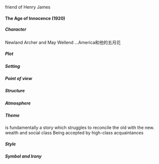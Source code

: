 friend of Henry James 




#### The Age of Innocence (1920)
##### Character
Newland Archer and May Wellend
...America和他的五月花

##### Plot


##### Setting


##### Point of view


##### Structure


##### Atmosphere


##### Theme
is fundamentally a story which struggles to reconcile the old with the new.
wealth and social class
Being accepted by high-class acquaintances

##### Style


##### Symbol and Irony



